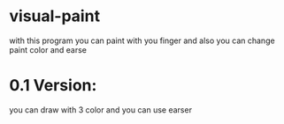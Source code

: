 # visual-paint
with this program you can paint with you finger and also you can change paint color and earse

# 0.1 Version:
you can draw with 3 color and you can use earser
